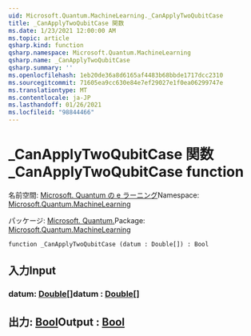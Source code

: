 ```yaml
---
uid: Microsoft.Quantum.MachineLearning._CanApplyTwoQubitCase
title: _CanApplyTwoQubitCase 関数
ms.date: 1/23/2021 12:00:00 AM
ms.topic: article
qsharp.kind: function
qsharp.namespace: Microsoft.Quantum.MachineLearning
qsharp.name: _CanApplyTwoQubitCase
qsharp.summary: ''
ms.openlocfilehash: 1eb20de36a8d6165af4483b68bbde1717dcc2310
ms.sourcegitcommit: 71605ea9cc630e84e7ef29027e1f0ea06299747e
ms.translationtype: MT
ms.contentlocale: ja-JP
ms.lasthandoff: 01/26/2021
ms.locfileid: "98844466"
---
```

# <a name="_canapplytwoqubitcase-function"></a><span data-ttu-id="0e21d-102">_CanApplyTwoQubitCase 関数</span><span class="sxs-lookup"><span data-stu-id="0e21d-102">_CanApplyTwoQubitCase function</span></span>

<span data-ttu-id="0e21d-103">名前空間: [Microsoft. Quantum の e ラーニング](xref:Microsoft.Quantum.MachineLearning)</span><span class="sxs-lookup"><span data-stu-id="0e21d-103">Namespace: [Microsoft.Quantum.MachineLearning](xref:Microsoft.Quantum.MachineLearning)</span></span>

<span data-ttu-id="0e21d-104">パッケージ: [Microsoft. Quantum.](https://nuget.org/packages/Microsoft.Quantum.MachineLearning)</span><span class="sxs-lookup"><span data-stu-id="0e21d-104">Package: [Microsoft.Quantum.MachineLearning](https://nuget.org/packages/Microsoft.Quantum.MachineLearning)</span></span>




```qsharp
function _CanApplyTwoQubitCase (datum : Double[]) : Bool
```


## <a name="input"></a><span data-ttu-id="0e21d-105">入力</span><span class="sxs-lookup"><span data-stu-id="0e21d-105">Input</span></span>

### <a name="datum--double"></a><span data-ttu-id="0e21d-106">datum: [Double](xref:microsoft.quantum.lang-ref.double)[]</span><span class="sxs-lookup"><span data-stu-id="0e21d-106">datum : [Double](xref:microsoft.quantum.lang-ref.double)[]</span></span>





## <a name="output--bool"></a><span data-ttu-id="0e21d-107">出力: [Bool](xref:microsoft.quantum.lang-ref.bool)</span><span class="sxs-lookup"><span data-stu-id="0e21d-107">Output : [Bool](xref:microsoft.quantum.lang-ref.bool)</span></span>

